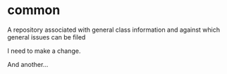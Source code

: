 # common
A repository associated with general class information and against which general issues can be filed

I need to make a change.

And another...
